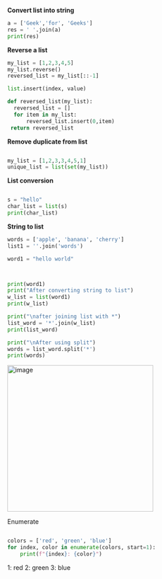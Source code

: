 **Convert list into string**

```python
a = ['Geek','for', 'Geeks']
res = ' '.join(a)
print(res)
```

**Reverse a list**

```python
my_list = [1,2,3,4,5]
my_list.reverse()
reversed_list = my_list[::-1]

list.insert(index, value)

def reversed_list(my_list):
  reversed_list = []
  for item in my_list:
      reversed_list.insert(0,item)
 return reversed_list
```
**Remove duplicate from list**

```python

my_list = [1,2,3,3,4,5,1]
unique_list = list(set(my_list))
```

**List conversion**

```python

s = "hello"
char_list = list(s)
print(char_list)
```

**String to list**

```python
words = ['apple', 'banana', 'cherry']
list1 = ''.join('words')
```
```python
word1 = "hello world"



print(word1)
print("After converting string to list")
w_list = list(word1)
print(w_list)

print("\nafter joining list with *")
list_word = '*'.join(w_list)
print(list_word)

print("\nAfter using split")
words = list_word.split('*')
print(words)
```
<img width="331" alt="image" src="https://github.com/user-attachments/assets/bca1d714-c805-4b86-90b2-0658d2a523db" />

Enumerate 

```python

colors = ['red', 'green', 'blue']
for index, color in enumerate(colors, start=1):
    print(f"{index}: {color}")
```

1: red
2: green
3: blue




